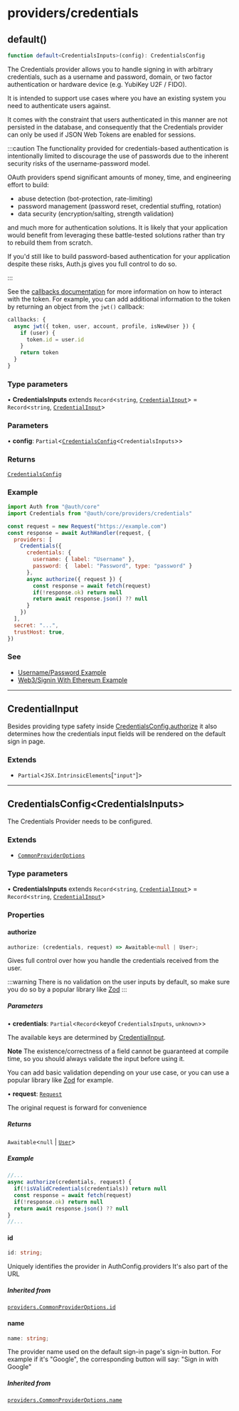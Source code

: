 # providers/credentials

## default()

```ts
function default<CredentialsInputs>(config): CredentialsConfig
```

The Credentials provider allows you to handle signing in with arbitrary credentials,
such as a username and password, domain, or two factor authentication or hardware device (e.g. YubiKey U2F / FIDO).

It is intended to support use cases where you have an existing system you need to authenticate users against.

It comes with the constraint that users authenticated in this manner are not persisted in the database,
and consequently that the Credentials provider can only be used if JSON Web Tokens are enabled for sessions.

:::caution
The functionality provided for credentials-based authentication is intentionally limited to discourage the use of passwords due to the inherent security risks of the username-password model.

OAuth providers spend significant amounts of money, time, and engineering effort to build:

- abuse detection (bot-protection, rate-limiting)
- password management (password reset, credential stuffing, rotation)
- data security (encryption/salting, strength validation)

and much more for authentication solutions. It is likely that your application would benefit from leveraging these battle-tested solutions rather than try to rebuild them from scratch.

If you'd still like to build password-based authentication for your application despite these risks, Auth.js gives you full control to do so.

:::

See the [callbacks documentation](/reference/core#authconfig#callbacks) for more information on how to interact with the token. For example, you can add additional information to the token by returning an object from the `jwt()` callback:

```js
callbacks: {
  async jwt({ token, user, account, profile, isNewUser }) {
    if (user) {
      token.id = user.id
    }
    return token
  }
}
```

### Type parameters

• **CredentialsInputs** extends `Record`\<`string`, [`CredentialInput`](credentials.md#credentialinput)\> = `Record`\<`string`, [`CredentialInput`](credentials.md#credentialinput)\>

### Parameters

• **config**: `Partial`\<[`CredentialsConfig`](credentials.md#credentialsconfig)\<`CredentialsInputs`\>\>

### Returns

[`CredentialsConfig`](credentials.md#credentialsconfig)

### Example

```js
import Auth from "@auth/core"
import Credentials from "@auth/core/providers/credentials"

const request = new Request("https://example.com")
const response = await AuthHandler(request, {
  providers: [
    Credentials({
      credentials: {
        username: { label: "Username" },
        password: {  label: "Password", type: "password" }
      },
      async authorize({ request }) {
        const response = await fetch(request)
        if(!response.ok) return null
        return await response.json() ?? null
      }
    })
  ],
  secret: "...",
  trustHost: true,
})
```

### See

 - [Username/Password Example](https://authjs.dev/guides/providers/credentials#example---username--password)
 - [Web3/Signin With Ethereum Example](https://authjs.dev/guides/providers/credentials#example---web3--signin-with-ethereum)

***

## CredentialInput

Besides providing type safety inside [CredentialsConfig.authorize](credentials.md#authorize)
it also determines how the credentials input fields will be rendered
on the default sign in page.

### Extends

- `Partial`\<`JSX.IntrinsicElements`\[`"input"`\]\>

***

## CredentialsConfig\<CredentialsInputs\>

The Credentials Provider needs to be configured.

### Extends

- [`CommonProviderOptions`](../providers.md#commonprovideroptions)

### Type parameters

• **CredentialsInputs** extends `Record`\<`string`, [`CredentialInput`](credentials.md#credentialinput)\> = `Record`\<`string`, [`CredentialInput`](credentials.md#credentialinput)\>

### Properties

#### authorize

```ts
authorize: (credentials, request) => Awaitable<null | User>;
```

Gives full control over how you handle the credentials received from the user.

:::warning
There is no validation on the user inputs by default, so make sure you do so
by a popular library like [Zod](https://zod.dev)
:::

##### Parameters

• **credentials**: `Partial`\<`Record`\<keyof `CredentialsInputs`, `unknown`\>\>

The available keys are determined by [CredentialInput](credentials.md#credentialinput).

**Note**
The existence/correctness of a field cannot be guaranteed at compile time,
so you should always validate the input before using it.

You can add basic validation depending on your use case,
or you can use a popular library like [Zod](https://zod.dev) for example.

• **request**: [`Request`]( https://developer.mozilla.org/en-US/docs/Web/API/Request )

The original request is forward for convenience

##### Returns

`Awaitable`\<`null` \| [`User`](../types.md#user)\>

##### Example

```ts
//...
async authorize(credentials, request) {
  if(!isValidCredentials(credentials)) return null
  const response = await fetch(request)
  if(!response.ok) return null
  return await response.json() ?? null
}
//...
```

#### id

```ts
id: string;
```

Uniquely identifies the provider in AuthConfig.providers
It's also part of the URL

##### Inherited from

[`providers.CommonProviderOptions.id`](../providers.md#id)

#### name

```ts
name: string;
```

The provider name used on the default sign-in page's sign-in button.
For example if it's "Google", the corresponding button will say:
"Sign in with Google"

##### Inherited from

[`providers.CommonProviderOptions.name`](../providers.md#name)
